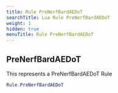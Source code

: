 ```yaml
---
title: Rule PreNerfBardAEDoT
searchTitle: Lua Rule PreNerfBardAEDoT
weight: 1
hidden: true
menuTitle: Rule PreNerfBardAEDoT
---
```

## PreNerfBardAEDoT

This represents a PreNerfBardAEDoT Rule
```lua
Rule.PreNerfBardAEDoT
```